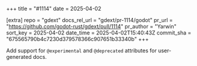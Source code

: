 +++
title = "#1114"
date = 2025-04-02

[extra]
repo = "gdext"
docs_rel_url = "gdext/pr-1114/godot"
pr_url = "https://github.com/godot-rust/gdext/pull/1114"
pr_author = "Yarwin"
sort_key = 2025-04-02
date_time = 2025-04-02T15:40:43Z
commit_sha = "675565790b4c7230d379578366c907651b33340b"
+++

Add support for `@experimental` and `@deprecated` attributes for user-generated docs.
